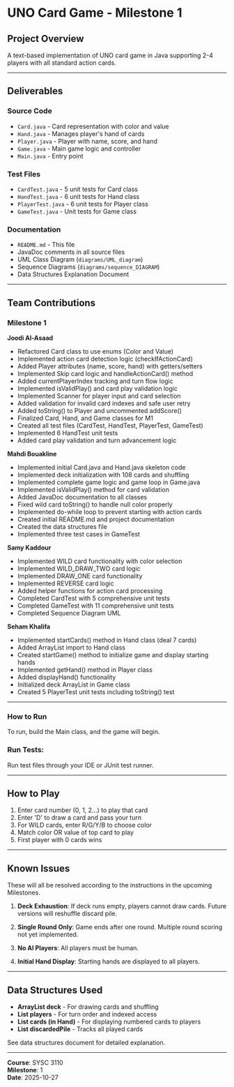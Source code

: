 # UNO Card Game - Milestone 1

## Project Overview
A text-based implementation of UNO card game in Java supporting 2-4 players with all standard action cards.

---

## Deliverables

### Source Code
- `Card.java` - Card representation with color and value
- `Hand.java` - Manages player's hand of cards  
- `Player.java` - Player with name, score, and hand
- `Game.java` - Main game logic and controller
- `Main.java` - Entry point

### Test Files
- `CardTest.java` - 5 unit tests for Card class
- `HandTest.java` - 6 unit tests for Hand class
- `PlayerTest.java` - 6 unit tests for Player class
- `GameTest.java` - Unit tests for Game class

### Documentation
- `README.md` - This file
- JavaDoc comments in all source files
- UML Class Diagram (`diagrams/UML_diagram`)
- Sequence Diagrams (`diagrams/sequence_DIAGRAM`)
- Data Structures Explanation Document

---

## Team Contributions

### Milestone 1

**Joodi Al-Asaad**
- Refactored Card class to use enums (Color and Value)
- Implemented action card detection logic (checkIfActionCard)
- Added Player attributes (name, score, hand) with getters/setters
- Implemented Skip card logic and handleActionCard() method
- Added currentPlayerIndex tracking and turn flow logic
- Implemented isValidPlay() and card play validation logic
- Implemented Scanner for player input and card selection
- Added validation for invalid card indexes and safe user retry
- Added toString() to Player and uncommented addScore()
- Finalized Card, Hand, and Game classes for M1
- Created all test files (CardTest, HandTest, PlayerTest, GameTest)
- Implemented 6 HandTest unit tests
- Added card play validation and turn advancement logic

**Mahdi Bouakline**
- Implemented initial Card.java and Hand.java skeleton code
- Implemented deck initialization with 108 cards and shuffling
- Implemented complete game logic and game loop in Game.java
- Implemented isValidPlay() method for card validation
- Added JavaDoc documentation to all classes
- Fixed wild card toString() to handle null color properly
- Implemented do-while loop to prevent starting with action cards
- Created initial README.md and project documentation
- Created the data structures file
- Implemented three test cases in GameTest

**Samy Kaddour**
- Implemented WILD card functionality with color selection
- Implemented WILD_DRAW_TWO card logic
- Implemented DRAW_ONE card functionality
- Implemented REVERSE card logic
- Added helper functions for action card processing
- Completed CardTest with 5 comprehensive unit tests
- Completed GameTest with 11 comprehensive unit tests
- Completed Sequence Diagram UML

**Seham Khalifa**
- Implemented startCards() method in Hand class (deal 7 cards)
- Added ArrayList import to Hand class
- Created startGame() method to initialize game and display starting hands
- Implemented getHand() method in Player class
- Added displayHand() functionality
- Initialized deck ArrayList in Game class
- Created 5 PlayerTest unit tests including toString() test

---

### How to Run

To run, build the Main class, and the game will begin.


### Run Tests:
Run test files through your IDE or JUnit test runner.

---

## How to Play

1. Enter card number (0, 1, 2...) to play that card
2. Enter 'D' to draw a card and pass your turn
3. For WILD cards, enter R/G/Y/B to choose color
4. Match color OR value of top card to play
5. First player with 0 cards wins

---

## Known Issues

These will all be resolved according to the instructions in the upcoming Milestones.

1. **Deck Exhaustion**: If deck runs empty, players cannot draw cards. Future versions will reshuffle discard pile.

2. **Single Round Only**: Game ends after one round. Multiple round scoring not yet implemented.

3. **No AI Players**: All players must be human.

4. **Initial Hand Display**: Starting hands are displayed to all players.

---

## Data Structures Used

- **ArrayList<Card> deck** - For drawing cards and shuffling
- **List<Player> players** - For turn order and indexed access
- **List<Card> cards (in Hand)** - For displaying numbered cards to players
- **List<Card> discardedPile** - Tracks all played cards

See data structures document for detailed explanation.

---

**Course**: SYSC 3110  
**Milestone**: 1  
**Date**: 2025-10-27
